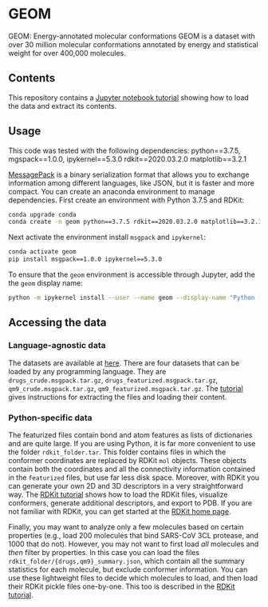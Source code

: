 # GEOM
GEOM: Energy-annotated molecular conformations
GEOM is a dataset with over 30 million molecular conformations annotated by energy and statistical weight for over 400,000 molecules. 

## Contents
This repository contains a [Jupyter notebook tutorial](https://github.com/learningmatter-mit/geom/blob/master/tutorials/loading_data.ipynb) showing how to load the data and extract its contents.   

## Usage
This code was tested with the following dependencies:
python==3.7.5,
mgspack==1.0.0,
ipykernel==5.3.0
rdkit==2020.03.2.0
matplotlib==3.2.1 


[MessagePack](https://msgpack.org/index.html) is a binary serialization format that allows you to exchange information among different languages, like JSON, but it is faster and more compact. You can create an anaconda environment to manage dependencies. First create an environment with Python 3.7.5 and RDKit:
```bash
conda upgrade conda
conda create -n geom python==3.7.5 rdkit==2020.03.2.0 matplotlib==3.2.1 -c rdkit -c conda-forge 

```
Next activate the environment install `msgpack` and `ipykernel`:
```bash
conda activate geom
pip install msgpack==1.0.0 ipykernel==5.3.0
```
To ensure that the `geom` environment is accessible through Jupyter, add the the `geom` display name:
```bash
python -m ipykernel install --user --name geom --display-name "Python [conda env:geom"]
```

## Accessing the data

### Language-agnostic data

The datasets are available at [here](https://www.dropbox.com/sh/1aptf9fi8kyrzg6/AABQ4F7dpl4tQ_pGCf2izd7Ca?dl=0). There are four datasets that can be loaded by any programming language. They are `drugs_crude.msgpack.tar.gz`, `drugs_featurized.msgpack.tar.gz`, `qm9_crude.msgpack.tar.gz`, `qm9_featurized.msgpack.tar.gz`. The [tutorial](https://github.com/learningmatter-mit/geom/blob/master/tutorials/01_loading_data.ipynb) gives instructions for extracting the files and loading their content. 

### Python-specific data

The featurized files contain bond and atom features as lists of dictionaries and are quite large. If you are using Python, it is far more convenient to use the folder `rdkit_folder.tar`. This folder contains files in which the conformer coordinates are replaced by RDKit `mol` objects. These objects contain both the coordinates and all the connectivity information contained in the `featurized` files, but use far less disk space. Moreover, with RDKit you can generate your own 2D and 3D descriptors in a very straightforward way. The [RDKit tutorial](https://github.com/learningmatter-mit/geom/blob/master/tutorials/02_loading_rdkit_mols.ipynb) shows how to load the RDKit files, visualize conformers, generate additional descriptors, and export to PDB. If you are not familiar with RDKit, you can get started at the [RDKit home page](https://www.rdkit.org/docs/index.html).

Finally, you may want to analyze only a few molecules based on certain properties (e.g., load 200 molecules that bind SARS-CoV 3CL protease, and 1000 that do not). However, you may not want to first load *all* molecules and *then* filter by properties. In this case you can load the files `rdkit_folder/{drugs,qm9}_summary.json`, which contain all the summary statistics for each molecule, but exclude conformer information. You can use these lightweight files to decide which molecules to load, and then load their RDKit pickle files one-by-one. This too is described in the [RDKit tutorial](https://github.com/learningmatter-mit/geom/blob/master/tutorials/02_loading_rdkit_mols.ipynb).





